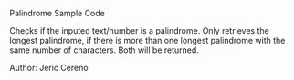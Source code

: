 Palindrome Sample Code

Checks if the inputed text/number is a palindrome. Only retrieves the longest palindrome, if there is more than one longest palindrome with the same number of characters. Both will be returned.

Author: Jeric Cereno
